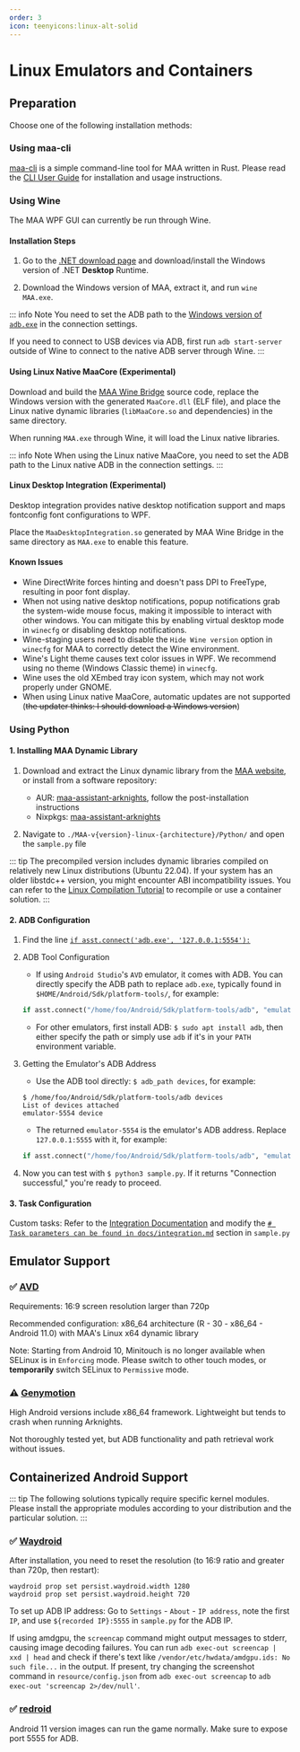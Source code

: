 ```yaml
---
order: 3
icon: teenyicons:linux-alt-solid
---
```


# Linux Emulators and Containers

## Preparation

Choose one of the following installation methods:

### Using maa-cli

[maa-cli](https://github.com/MaaAssistantArknights/maa-cli) is a simple command-line tool for MAA written in Rust. Please read the [CLI User Guide](../cli/) for installation and usage instructions.

### Using Wine

The MAA WPF GUI can currently be run through Wine.

#### Installation Steps

1. Go to the [.NET download page](https://dotnet.microsoft.com/en-us/download/dotnet/8.0) and download/install the Windows version of .NET **Desktop** Runtime.

2. Download the Windows version of MAA, extract it, and run `wine MAA.exe`.

::: info Note
You need to set the ADB path to the [Windows version of `adb.exe`](https://dl.google.com/android/repository/platform-tools-latest-windows.zip) in the connection settings.

If you need to connect to USB devices via ADB, first run `adb start-server` outside of Wine to connect to the native ADB server through Wine.
:::

#### Using Linux Native MaaCore (Experimental)

Download and build the [MAA Wine Bridge](https://github.com/MaaAssistantArknights/MaaAssistantArknights/tree/dev/src/MaaWineBridge) source code, replace the Windows version with the generated `MaaCore.dll` (ELF file), and place the Linux native dynamic libraries (`libMaaCore.so` and dependencies) in the same directory.

When running `MAA.exe` through Wine, it will load the Linux native libraries.

::: info Note
When using the Linux native MaaCore, you need to set the ADB path to the Linux native ADB in the connection settings.
:::

#### Linux Desktop Integration (Experimental)

Desktop integration provides native desktop notification support and maps fontconfig font configurations to WPF.

Place the `MaaDesktopIntegration.so` generated by MAA Wine Bridge in the same directory as `MAA.exe` to enable this feature.

#### Known Issues

- Wine DirectWrite forces hinting and doesn't pass DPI to FreeType, resulting in poor font display.
- When not using native desktop notifications, popup notifications grab the system-wide mouse focus, making it impossible to interact with other windows. You can mitigate this by enabling virtual desktop mode in `winecfg` or disabling desktop notifications.
- Wine-staging users need to disable the `Hide Wine version` option in `winecfg` for MAA to correctly detect the Wine environment.
- Wine's Light theme causes text color issues in WPF. We recommend using no theme (Windows Classic theme) in `winecfg`.
- Wine uses the old XEmbed tray icon system, which may not work properly under GNOME.
- When using Linux native MaaCore, automatic updates are not supported (~~the updater thinks: I should download a Windows version~~)

### Using Python

#### 1. Installing MAA Dynamic Library

1. Download and extract the Linux dynamic library from the [MAA website](https://maa.plus/), or install from a software repository:

   - AUR: [maa-assistant-arknights](https://aur.archlinux.org/packages/maa-assistant-arknights), follow the post-installation instructions
   - Nixpkgs: [maa-assistant-arknights](https://github.com/NixOS/nixpkgs/blob/nixos-unstable/pkgs/by-name/ma/maa-assistant-arknights/package.nix)

2. Navigate to `./MAA-v{version}-linux-{architecture}/Python/` and open the `sample.py` file

::: tip
The precompiled version includes dynamic libraries compiled on relatively new Linux distributions (Ubuntu 22.04). If your system has an older libstdc++ version, you might encounter ABI incompatibility issues.
You can refer to the [Linux Compilation Tutorial](../../develop/linux-tutorial.md) to recompile or use a container solution.
:::

#### 2. ADB Configuration

1. Find the line [`if asst.connect('adb.exe', '127.0.0.1:5554'):`](https://github.com/MaaAssistantArknights/MaaAssistantArknights/blob/b4fc3528decd6777441a8aca684c22d35d2b2574/src/Python/sample.py#L62)

2. ADB Tool Configuration

   - If using `Android Studio`'s `AVD` emulator, it comes with ADB. You can directly specify the ADB path to replace `adb.exe`, typically found in `$HOME/Android/Sdk/platform-tools/`, for example:

   ```python
   if asst.connect("/home/foo/Android/Sdk/platform-tools/adb", "emulator's ADB address"):
   ```

   - For other emulators, first install ADB: `$ sudo apt install adb`, then either specify the path or simply use `adb` if it's in your `PATH` environment variable.

3. Getting the Emulator's ADB Address

   - Use the ADB tool directly: `$ adb_path devices`, for example:

   ```shell
   $ /home/foo/Android/Sdk/platform-tools/adb devices
   List of devices attached
   emulator-5554 device
   ```

   - The returned `emulator-5554` is the emulator's ADB address. Replace `127.0.0.1:5555` with it, for example:

   ```python
   if asst.connect("/home/foo/Android/Sdk/platform-tools/adb", "emulator-5554"):
   ```

4. Now you can test with `$ python3 sample.py`. If it returns "Connection successful," you're ready to proceed.

#### 3. Task Configuration

Custom tasks: Refer to the [Integration Documentation](../../protocol/integration.md) and modify the [`# Task parameters can be found in docs/integration.md`](https://github.com/MaaAssistantArknights/MaaAssistantArknights/blob/722f0ddd4765715199a5dc90ea1bec2940322344/src/Python/sample.py#L54) section in `sample.py`

## Emulator Support

### ✅ [AVD](https://developer.android.com/studio/run/managing-avds)

Requirements: 16:9 screen resolution larger than 720p

Recommended configuration: x86_64 architecture (R - 30 - x86_64 - Android 11.0) with MAA's Linux x64 dynamic library

Note: Starting from Android 10, Minitouch is no longer available when SELinux is in `Enforcing` mode. Please switch to other touch modes, or **temporarily** switch SELinux to `Permissive` mode.

### ⚠️ [Genymotion](https://www.genymotion.com/)

High Android versions include x86_64 framework. Lightweight but tends to crash when running Arknights.

Not thoroughly tested yet, but ADB functionality and path retrieval work without issues.

## Containerized Android Support

::: tip
The following solutions typically require specific kernel modules. Please install the appropriate modules according to your distribution and the particular solution.
:::

### ✅ [Waydroid](https://waydro.id/)

After installation, you need to reset the resolution (to 16:9 ratio and greater than 720p, then restart):

```shell
waydroid prop set persist.waydroid.width 1280
waydroid prop set persist.waydroid.height 720
```

To set up ADB IP address: Go to `Settings` - `About` - `IP address`, note the first `IP`, and use `${recorded IP}:5555` in `sample.py` for the ADB IP.

If using amdgpu, the `screencap` command might output messages to stderr, causing image decoding failures.
You can run `adb exec-out screencap | xxd | head` and check if there's text like `/vendor/etc/hwdata/amdgpu.ids: No such file...` in the output.
If present, try changing the screenshot command in `resource/config.json` from `adb exec-out screencap` to `adb exec-out 'screencap 2>/dev/null'`.

### ✅ [redroid](https://github.com/remote-android/redroid-doc)

Android 11 version images can run the game normally. Make sure to expose port 5555 for ADB.
